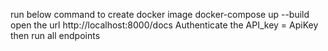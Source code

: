 run below command to create docker image 
docker-compose up --build
open the url http://localhost:8000/docs
Authenticate the API_key = ApiKey
then run all endpoints